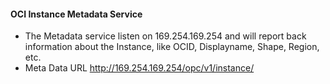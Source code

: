 #### OCI Instance Metadata Service
- The Metadata service listen on 169.254.169.254 and will report back information about the Instance, like OCID, Displayname, Shape, Region, etc.
- Meta Data URL http://169.254.169.254/opc/v1/instance/
